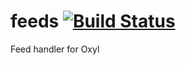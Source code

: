 # feeds [![Build Status](https://travis-ci.org/oxylbot/feeds.svg?branch=master)](https://travis-ci.org/oxylbot/feeds)
Feed handler for Oxyl
